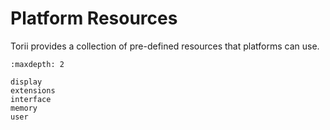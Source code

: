 # Platform Resources

Torii provides a collection of pre-defined resources that platforms can use.

```{toctree}
:maxdepth: 2

display
extensions
interface
memory
user
```
